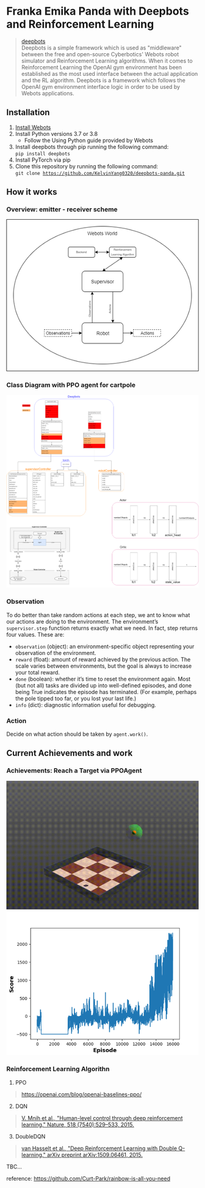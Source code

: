 # Franka Emika Panda with Deepbots and Reinforcement Learning
> [deepbots](https://github.com/aidudezzz/deepbots)\
> Deepbots is a simple framework which is used as "middleware" between the free and open-source Cyberbotics' Webots robot simulator and Reinforcement Learning algorithms. When it comes to Reinforcement Learning the OpenAI gym environment has been established as the most used interface between the actual application and the RL algorithm. Deepbots is a framework which follows the OpenAI gym environment interface logic in order to be used by Webots applications.
## Installation
1. [Install Webots](https://www.cyberbotics.com/)
2. Install Python versions 3.7 or 3.8
    * Follow the Using Python guide provided by Webots
3. Install deepbots through pip running the following command:\
<code>pip install deepbots</code>
4. Install PyTorch via pip
5. Clone this repository by running the following command:\
<code>git clone https://github.com/KelvinYang0320/deepbots-panda.git</code>

## How it works

### Overview: emitter - receiver scheme
![image](https://github.com/KelvinYang0320/deepbots-panda/blob/master/img/deepbots_overview.png)
### Class Diagram with PPO agent for cartpole
![image](https://github.com/KelvinYang0320/deepbots-panda/blob/master/img/classDiagram.png)
### Observation
To do better than take random actions at each step, we ant to know what our actions are doing to the environment.
The environment’s <code>supervisor.step</code> function returns exactly what we need. In fact, step returns four values. These are:
* <code>observation</code> (object): an environment-specific object representing your observation of the environment.
* <code>reward</code> (float): amount of reward achieved by the previous action. The scale varies between environments, but the goal is always to increase your total reward.
* <code>done</code> (boolean): whether it’s time to reset the environment again. Most (but not all) tasks are divided up into well-defined episodes, and done being True indicates the episode has terminated. (For example, perhaps the pole tipped too far, or you lost your last life.)
* <code>info</code> (dict): diagnostic information useful for debugging.

### Action
Decide on what action should be taken by <code>agent.work()</code>.

## Current Achievements and work
### Achievements: Reach a Target via PPOAgent
![image](https://github.com/KelvinYang0320/deepbots-panda/blob/master/img/demo.gif)
![image](https://github.com/KelvinYang0320/deepbots-panda/blob/master/img/trend.png)
### Reinforcement Learning Algorithn
1. PPO
> https://openai.com/blog/openai-baselines-ppo/
2. DQN
> [V. Mnih et al., "Human-level control through deep reinforcement learning." Nature, 518 (7540):529–533, 2015.](https://storage.googleapis.com/deepmind-media/dqn/DQNNaturePaper.pdf)
3. DoubleDQN
> [van Hasselt et al., "Deep Reinforcement Learning with Double Q-learning." arXiv preprint arXiv:1509.06461, 2015.](https://arxiv.org/pdf/1509.06461.pdf)

TBC...

reference: https://github.com/Curt-Park/rainbow-is-all-you-need